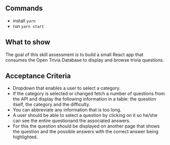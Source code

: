 ## Commands
- install `yarn `
- run `yarn start`

## What to show
The goal of this skill assessment is to build a small React app that consumes the Open Trivia Database to display and browse trivia questions.

## Acceptance Criteria
- Dropdown that enables a user to select a category. 
- If the category is selected or changed fetch a number of questions from the API and display the following information in a table: the question itself, the category and the difficulty. 
- You can abbreviate any information that is too long. 
- A user should be able to select a question by clicking on it so he/she can see the entire questionand the associated answers.
- For this the question should be displayed on another page that shows the question and the possible answers with the correct answer being highlighted.